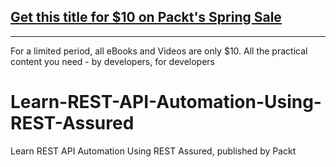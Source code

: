 ## [Get this title for $10 on Packt's Spring Sale](https://www.packt.com/V18487?utm_source=github&utm_medium=packt-github-repo&utm_campaign=spring_10_dollar_2022)
-----
For a limited period, all eBooks and Videos are only $10. All the practical content you need \- by developers, for developers

# Learn-REST-API-Automation-Using-REST-Assured
Learn REST API Automation Using REST Assured, published by Packt
